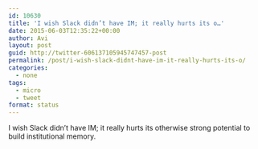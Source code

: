 ```yaml
---
id: 10630
title: 'I wish Slack didn’t have IM; it really hurts its o…'
date: 2015-06-03T12:35:22+00:00
author: Avi
layout: post
guid: http://twitter-606137105945747457-post
permalink: /post/i-wish-slack-didnt-have-im-it-really-hurts-its-o/
categories:
  - none
tags:
  - micro
  - tweet
format: status
---
```

I wish Slack didn’t have IM; it really hurts its otherwise strong potential to build institutional memory.